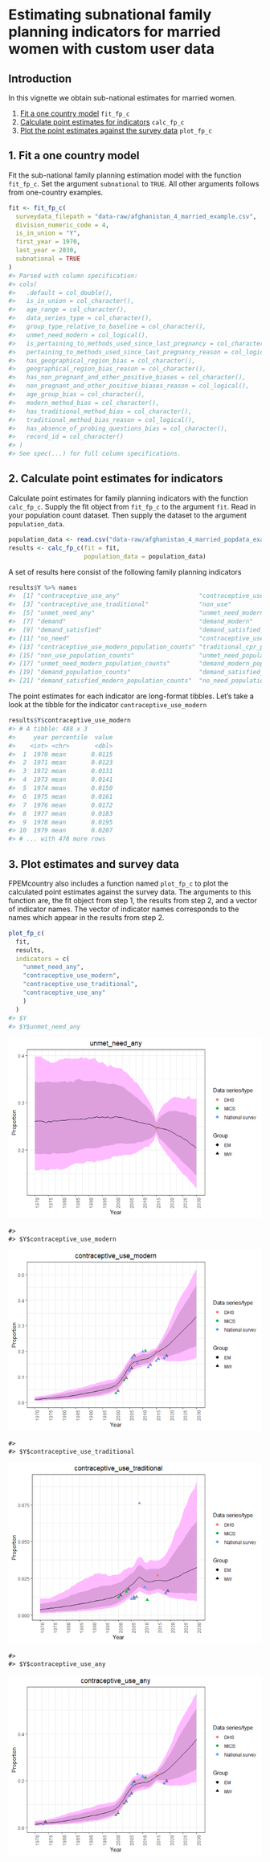 Estimating subnational family planning indicators for married women with
custom user data
================

## Introduction

In this vignette we obtain sub-national estimates for married women.

1.  [Fit a one country model](#fit) `fit_fp_c`
2.  [Calculate point estimates for indicators](#results) `calc_fp_c`
3.  [Plot the point estimates against the survey data](#plot)
    `plot_fp_c`

## <a name="fit"></a>

## 1\. Fit a one country model

Fit the sub-national family planning estimation model with the function
`fit_fp_c`. Set the argument `subnational` to `TRUE`. All other
arguments follows from one-country examples.

``` r
fit <- fit_fp_c(
  surveydata_filepath = "data-raw/afghanistan_4_married_example.csv",
  division_numeric_code = 4,
  is_in_union = "Y",
  first_year = 1970,
  last_year = 2030,
  subnational = TRUE
)
#> Parsed with column specification:
#> cols(
#>   .default = col_double(),
#>   is_in_union = col_character(),
#>   age_range = col_character(),
#>   data_series_type = col_character(),
#>   group_type_relative_to_baseline = col_character(),
#>   unmet_need_modern = col_logical(),
#>   is_pertaining_to_methods_used_since_last_pregnancy = col_character(),
#>   pertaining_to_methods_used_since_last_pregnancy_reason = col_logical(),
#>   has_geographical_region_bias = col_character(),
#>   geographical_region_bias_reason = col_character(),
#>   has_non_pregnant_and_other_positive_biases = col_character(),
#>   non_pregnant_and_other_positive_biases_reason = col_logical(),
#>   age_group_bias = col_character(),
#>   modern_method_bias = col_character(),
#>   has_traditional_method_bias = col_character(),
#>   traditional_method_bias_reason = col_logical(),
#>   has_absence_of_probing_questions_bias = col_character(),
#>   record_id = col_character()
#> )
#> See spec(...) for full column specifications.
```

## <a name="results"></a>

## 2\. Calculate point estimates for indicators

Calculate point estimates for family planning indicators with the
function `calc_fp_c`. Supply the fit object from `fit_fp_c` to the
argument `fit`. Read in your population count dataset. Then supply the
dataset to the argument `population_data`.

``` r
population_data <- read.csv("data-raw/afghanistan_4_married_popdata_example.csv")
results <- calc_fp_c(fit = fit,
                     population_data = population_data)
```

A set of results here consist of the following family planning
indicators

``` r
results$Y %>% names
#>  [1] "contraceptive_use_any"                      "contraceptive_use_modern"                  
#>  [3] "contraceptive_use_traditional"              "non_use"                                   
#>  [5] "unmet_need_any"                             "unmet_need_modern"                         
#>  [7] "demand"                                     "demand_modern"                             
#>  [9] "demand_satisfied"                           "demand_satisfied_modern"                   
#> [11] "no_need"                                    "contraceptive_use_any_population_counts"   
#> [13] "contraceptive_use_modern_population_counts" "traditional_cpr_population_counts"         
#> [15] "non_use_population_counts"                  "unmet_need_population_counts"              
#> [17] "unmet_need_modern_population_counts"        "demand_modern_population_counts"           
#> [19] "demand_population_counts"                   "demand_satisfied_population_counts"        
#> [21] "demand_satisfied_modern_population_counts"  "no_need_population_counts"
```

The point estimates for each indicator are long-format tibbles. Let’s
take a look at the tibble for the indicator `contraceptive_use_modern`

``` r
results$Y$contraceptive_use_modern
#> # A tibble: 488 x 3
#>     year percentile  value
#>    <int> <chr>       <dbl>
#>  1  1970 mean       0.0115
#>  2  1971 mean       0.0123
#>  3  1972 mean       0.0131
#>  4  1973 mean       0.0141
#>  5  1974 mean       0.0150
#>  6  1975 mean       0.0161
#>  7  1976 mean       0.0172
#>  8  1977 mean       0.0183
#>  9  1978 mean       0.0195
#> 10  1979 mean       0.0207
#> # ... with 478 more rows
```

## <a name="plot"></a>

## 3\. Plot estimates and survey data

FPEMcountry also includes a function named `plot_fp_c` to plot the
calculated point estimates against the survey data. The arguments to
this function are, the fit object from step 1, the results from step 2,
and a vector of indicator names. The vector of indicator names
corresponds to the names which appear in the results from step 2.

``` r
plot_fp_c(
  fit,
  results,
  indicators = c(
    "unmet_need_any",
    "contraceptive_use_modern",
    "contraceptive_use_traditional",
    "contraceptive_use_any"
    )
  )
#> $Y
#> $Y$unmet_need_any
```

![](vignette_subnational_files/figure-gfm/unnamed-chunk-6-1.png)<!-- -->

    #> 
    #> $Y$contraceptive_use_modern

![](vignette_subnational_files/figure-gfm/unnamed-chunk-6-2.png)<!-- -->

    #> 
    #> $Y$contraceptive_use_traditional

![](vignette_subnational_files/figure-gfm/unnamed-chunk-6-3.png)<!-- -->

    #> 
    #> $Y$contraceptive_use_any

![](vignette_subnational_files/figure-gfm/unnamed-chunk-6-4.png)<!-- -->
